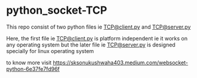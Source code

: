 # python_socket-TCP
This repo consist of two python files ie TCP@client.py and TCP@server.py 

Here, the first file ie  TCP@client.py is platform independent ie it works on any operating system but the 
later file ie TCP@server.py is designed specially for linux operating system

to know more visit https://sksonukushwaha403.medium.com/websocket-python-6e37fe7fd96f